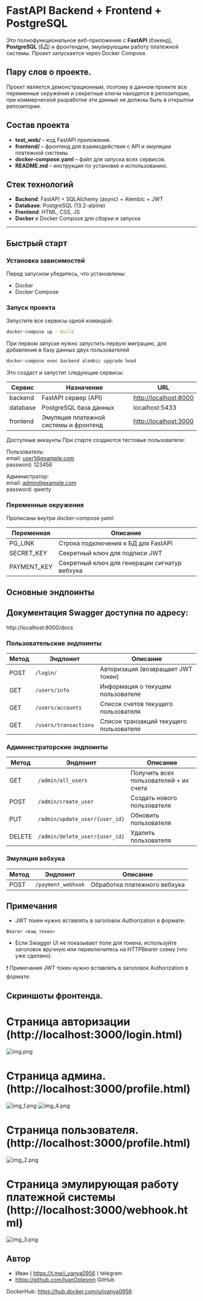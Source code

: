 # FastAPI Backend + Frontend + PostgreSQL

Это полнофункциональное веб-приложение с **FastAPI** (бэкенд), **PostgreSQL** (БД) и фронтендом, эмулирующим работу
платежной системы. Проект запускается через Docker Compose.

## Пару слов о проекте.

Проект является демонстрационным, поэтому в данном проекте все переменные окружения и секретные ключи находятся
в репозитории, при коммерческой разработке эти данные не должны быть в открытом репозитории.

## Состав проекта

- **test_web/** – код FastAPI приложения.
- **frontend/** – фронтенд для взаимодействия с API и эмуляции платежной системы.
- **docker-compose.yaml** – файл для запуска всех сервисов.
- **README.md** – инструкция по установке и использованию.

## Стек технологий

- **Backend**: FastAPI + SQLAlchemy (async) + Alembic + JWT
- **Database**: PostgreSQL (13.2-alpine)
- **Frontend**: HTML, CSS, JS
- **Docker** и Docker Compose для сборки и запуска

---

## Быстрый старт

### Установка зависимостей

Перед запуском убедитесь, что установлены:

- Docker
- Docker Compose

### Запуск проекта

Запустите все сервисы одной командой:

```bash
docker-compose up --build
```

При первом запуске нужно запустить первую миграцию, для добавления в базу данных двух пользователей

```bash
docker-compose exec backend alembic upgrade head
```

Это создаст и запустит следующие сервисы:

| Сервис   | Назначение                            | URL                                            |
|----------|---------------------------------------|------------------------------------------------|
| backend  | FastAPI сервер (API)                  | [http://localhost:8000](http://localhost:8000) |
| database | PostgreSQL база данных                | localhost:5433                                 |
| frontend | Эмуляция платежной системы и фронтенд | [http://localhost:3000](http://localhost:3000) |

Доступные аккаунты
При старте создаются тестовые пользователи:

Пользователь:
\
email: user1@example.com
\
password: 123456

Администратор:
\
email: admin@example.com
\
password: qwerty

### Переменные окружения

Прописаны внутри docker-compose.yaml:

| Переменная   | Описание                                      |
|--------------|-----------------------------------------------|
| PG\_LINK     | Строка подключения к БД для FastAPI           |
| SECRET\_KEY  | Секретный ключ для подписи JWT                |
| PAYMENT\_KEY | Секретный ключ для генерации сигнатур вебхука |

## Основные эндпоинты
## Документация Swagger доступна по адресу:
http://localhost:8000/docs

### Пользовательские эндпоинты

| Метод | Эндпоинт              | Описание                                |
|-------|-----------------------|-----------------------------------------|
| POST  | `/login/`             | Авторизация (возвращает JWT токен)      |
| GET   | `/users/info`         | Информация о текущем пользователе       |
| GET   | `/users/accounts`     | Список счетов текущего пользователя     |
| GET   | `/users/transactions` | Список транзакций текущего пользователя |

### Администраторские эндпоинты

| Метод  | Эндпоинт                       | Описание                               |
|--------|--------------------------------|----------------------------------------|
| GET    | `/admin/all_users`             | Получить всех пользователей + их счета |
| POST   | `/admin/create_user`           | Создать нового пользователя            |
| PUT    | `/admin/update_user/{user_id}` | Обновить пользователя                  |
| DELETE | `/admin/delete_user/{user_id}` | Удалить пользователя                   |

### Эмуляция вебхука

| Метод | Эндпоинт           | Описание                     |
|-------|--------------------|------------------------------|
| POST  | `/payment_webhook` | Обработка платежного вебхука |

## Примечания
- JWT токен нужно вставлять в заголовок Authorization в формате:

```php-template
Bearer <ваш_токен>
```
- Если Swagger UI не показывает поле для токена, используйте заголовок вручную или переключитесь на HTTPBearer схему (что уже сделано).

❗ Примечания
JWT токен нужно вставлять в заголовок Authorization в формате:

## Скриншоты фронтенда.
# Страница авторизации (http://localhost:3000/login.html)
![img.png](img.png)

# Страница админа. (http://localhost:3000/profile.html)
![img_1.png](img_1.png) ![img_4.png](img_4.png)

# Страница пользователя. (http://localhost:3000/profile.html)
![img_2.png](img_2.png)

# Страница эмулирующая работу платежной системы (http://localhost:3000/webhook.html)
![img_3.png](img_3.png)

## Автор
- Иван ( https://t.me/i_vanya0956 ) telegram
- https://github.com/IvanOplesnin GitHub

DockerHub: https://hub.docker.com/u/ivanya0956

